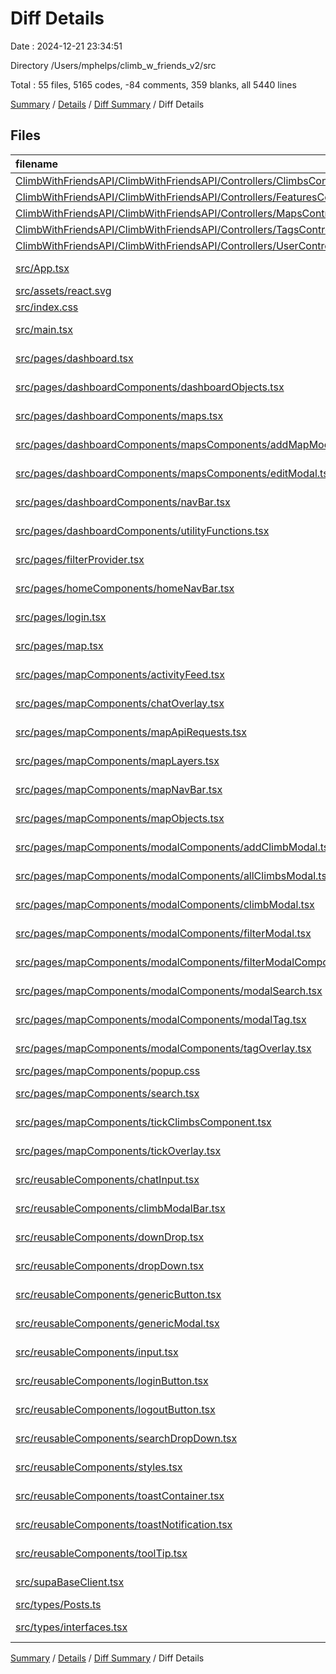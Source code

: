 # Diff Details

Date : 2024-12-21 23:34:51

Directory /Users/mphelps/climb_w_friends_v2/src

Total : 55 files,  5165 codes, -84 comments, 359 blanks, all 5440 lines

[Summary](results.md) / [Details](details.md) / [Diff Summary](diff.md) / Diff Details

## Files
| filename | language | code | comment | blank | total |
| :--- | :--- | ---: | ---: | ---: | ---: |
| [ClimbWithFriendsAPI/ClimbWithFriendsAPI/Controllers/ClimbsController.cs](/ClimbWithFriendsAPI/ClimbWithFriendsAPI/Controllers/ClimbsController.cs) | C# | -109 | -84 | -55 | -248 |
| [ClimbWithFriendsAPI/ClimbWithFriendsAPI/Controllers/FeaturesController.cs](/ClimbWithFriendsAPI/ClimbWithFriendsAPI/Controllers/FeaturesController.cs) | C# | -461 | -105 | -121 | -687 |
| [ClimbWithFriendsAPI/ClimbWithFriendsAPI/Controllers/MapsController.cs](/ClimbWithFriendsAPI/ClimbWithFriendsAPI/Controllers/MapsController.cs) | C# | -157 | -69 | -61 | -287 |
| [ClimbWithFriendsAPI/ClimbWithFriendsAPI/Controllers/TagsController.cs](/ClimbWithFriendsAPI/ClimbWithFriendsAPI/Controllers/TagsController.cs) | C# | -135 | -5 | -31 | -171 |
| [ClimbWithFriendsAPI/ClimbWithFriendsAPI/Controllers/UserController.cs](/ClimbWithFriendsAPI/ClimbWithFriendsAPI/Controllers/UserController.cs) | C# | -63 | -6 | -12 | -81 |
| [src/App.tsx](/src/App.tsx) | TypeScript JSX | 11 | 0 | 2 | 13 |
| [src/assets/react.svg](/src/assets/react.svg) | XML | 1 | 0 | 0 | 1 |
| [src/index.css](/src/index.css) | CSS | 34 | 4 | 5 | 43 |
| [src/main.tsx](/src/main.tsx) | TypeScript JSX | 29 | 2 | 3 | 34 |
| [src/pages/dashboard.tsx](/src/pages/dashboard.tsx) | TypeScript JSX | 26 | 0 | 4 | 30 |
| [src/pages/dashboardComponents/dashboardObjects.tsx](/src/pages/dashboardComponents/dashboardObjects.tsx) | TypeScript JSX | 377 | 0 | 2 | 379 |
| [src/pages/dashboardComponents/maps.tsx](/src/pages/dashboardComponents/maps.tsx) | TypeScript JSX | 230 | 9 | 25 | 264 |
| [src/pages/dashboardComponents/mapsComponents/addMapModal.tsx](/src/pages/dashboardComponents/mapsComponents/addMapModal.tsx) | TypeScript JSX | 113 | 1 | 10 | 124 |
| [src/pages/dashboardComponents/mapsComponents/editModal.tsx](/src/pages/dashboardComponents/mapsComponents/editModal.tsx) | TypeScript JSX | 286 | 0 | 20 | 306 |
| [src/pages/dashboardComponents/navBar.tsx](/src/pages/dashboardComponents/navBar.tsx) | TypeScript JSX | 57 | 0 | 6 | 63 |
| [src/pages/dashboardComponents/utilityFunctions.tsx](/src/pages/dashboardComponents/utilityFunctions.tsx) | TypeScript JSX | 166 | 14 | 22 | 202 |
| [src/pages/filterProvider.tsx](/src/pages/filterProvider.tsx) | TypeScript JSX | 28 | 0 | 7 | 35 |
| [src/pages/homeComponents/homeNavBar.tsx](/src/pages/homeComponents/homeNavBar.tsx) | TypeScript JSX | 40 | 0 | 4 | 44 |
| [src/pages/login.tsx](/src/pages/login.tsx) | TypeScript JSX | 97 | 22 | 9 | 128 |
| [src/pages/map.tsx](/src/pages/map.tsx) | TypeScript JSX | 290 | 12 | 62 | 364 |
| [src/pages/mapComponents/activityFeed.tsx](/src/pages/mapComponents/activityFeed.tsx) | TypeScript JSX | 62 | 1 | 9 | 72 |
| [src/pages/mapComponents/chatOverlay.tsx](/src/pages/mapComponents/chatOverlay.tsx) | TypeScript JSX | 89 | 1 | 9 | 99 |
| [src/pages/mapComponents/mapApiRequests.tsx](/src/pages/mapComponents/mapApiRequests.tsx) | TypeScript JSX | 285 | 10 | 51 | 346 |
| [src/pages/mapComponents/mapLayers.tsx](/src/pages/mapComponents/mapLayers.tsx) | TypeScript JSX | 338 | 64 | 55 | 457 |
| [src/pages/mapComponents/mapNavBar.tsx](/src/pages/mapComponents/mapNavBar.tsx) | TypeScript JSX | 95 | 0 | 3 | 98 |
| [src/pages/mapComponents/mapObjects.tsx](/src/pages/mapComponents/mapObjects.tsx) | TypeScript JSX | 462 | 0 | 13 | 475 |
| [src/pages/mapComponents/modalComponents/addClimbModal.tsx](/src/pages/mapComponents/modalComponents/addClimbModal.tsx) | TypeScript JSX | 309 | 6 | 46 | 361 |
| [src/pages/mapComponents/modalComponents/allClimbsModal.tsx](/src/pages/mapComponents/modalComponents/allClimbsModal.tsx) | TypeScript JSX | 31 | 0 | 4 | 35 |
| [src/pages/mapComponents/modalComponents/climbModal.tsx](/src/pages/mapComponents/modalComponents/climbModal.tsx) | TypeScript JSX | 266 | 9 | 33 | 308 |
| [src/pages/mapComponents/modalComponents/filterModal.tsx](/src/pages/mapComponents/modalComponents/filterModal.tsx) | TypeScript JSX | 283 | 4 | 25 | 312 |
| [src/pages/mapComponents/modalComponents/filterModalComponents.tsx/GradeDropDowns.tsx](/src/pages/mapComponents/modalComponents/filterModalComponents.tsx/GradeDropDowns.tsx) | TypeScript JSX | 70 | 0 | 6 | 76 |
| [src/pages/mapComponents/modalComponents/modalSearch.tsx](/src/pages/mapComponents/modalComponents/modalSearch.tsx) | TypeScript JSX | 83 | 1 | 12 | 96 |
| [src/pages/mapComponents/modalComponents/modalTag.tsx](/src/pages/mapComponents/modalComponents/modalTag.tsx) | TypeScript JSX | 152 | 4 | 15 | 171 |
| [src/pages/mapComponents/modalComponents/tagOverlay.tsx](/src/pages/mapComponents/modalComponents/tagOverlay.tsx) | TypeScript JSX | 16 | 0 | 2 | 18 |
| [src/pages/mapComponents/popup.css](/src/pages/mapComponents/popup.css) | CSS | 28 | 3 | 3 | 34 |
| [src/pages/mapComponents/search.tsx](/src/pages/mapComponents/search.tsx) | TypeScript JSX | 167 | 5 | 12 | 184 |
| [src/pages/mapComponents/tickClimbsComponent.tsx](/src/pages/mapComponents/tickClimbsComponent.tsx) | TypeScript JSX | 47 | 1 | 4 | 52 |
| [src/pages/mapComponents/tickOverlay.tsx](/src/pages/mapComponents/tickOverlay.tsx) | TypeScript JSX | 108 | 0 | 11 | 119 |
| [src/reusableComponents/chatInput.tsx](/src/reusableComponents/chatInput.tsx) | TypeScript JSX | 34 | 0 | 4 | 38 |
| [src/reusableComponents/climbModalBar.tsx](/src/reusableComponents/climbModalBar.tsx) | TypeScript JSX | 272 | 4 | 23 | 299 |
| [src/reusableComponents/downDrop.tsx](/src/reusableComponents/downDrop.tsx) | TypeScript JSX | 53 | 0 | 2 | 55 |
| [src/reusableComponents/dropDown.tsx](/src/reusableComponents/dropDown.tsx) | TypeScript JSX | 93 | 0 | 9 | 102 |
| [src/reusableComponents/genericButton.tsx](/src/reusableComponents/genericButton.tsx) | TypeScript JSX | 30 | 0 | 1 | 31 |
| [src/reusableComponents/genericModal.tsx](/src/reusableComponents/genericModal.tsx) | TypeScript JSX | 48 | 2 | 5 | 55 |
| [src/reusableComponents/input.tsx](/src/reusableComponents/input.tsx) | TypeScript JSX | 47 | 0 | 8 | 55 |
| [src/reusableComponents/loginButton.tsx](/src/reusableComponents/loginButton.tsx) | TypeScript JSX | 18 | 0 | 4 | 22 |
| [src/reusableComponents/logoutButton.tsx](/src/reusableComponents/logoutButton.tsx) | TypeScript JSX | 22 | 0 | 4 | 26 |
| [src/reusableComponents/searchDropDown.tsx](/src/reusableComponents/searchDropDown.tsx) | TypeScript JSX | 50 | 0 | 6 | 56 |
| [src/reusableComponents/styles.tsx](/src/reusableComponents/styles.tsx) | TypeScript JSX | 386 | 0 | 25 | 411 |
| [src/reusableComponents/toastContainer.tsx](/src/reusableComponents/toastContainer.tsx) | TypeScript JSX | 53 | 0 | 8 | 61 |
| [src/reusableComponents/toastNotification.tsx](/src/reusableComponents/toastNotification.tsx) | TypeScript JSX | 98 | 3 | 9 | 110 |
| [src/reusableComponents/toolTip.tsx](/src/reusableComponents/toolTip.tsx) | TypeScript JSX | 65 | 2 | 6 | 73 |
| [src/supaBaseClient.tsx](/src/supaBaseClient.tsx) | TypeScript JSX | 45 | 1 | 12 | 58 |
| [src/types/Posts.ts](/src/types/Posts.ts) | TypeScript | 5 | 0 | 1 | 6 |
| [src/types/interfaces.tsx](/src/types/interfaces.tsx) | TypeScript JSX | 95 | 0 | 18 | 113 |

[Summary](results.md) / [Details](details.md) / [Diff Summary](diff.md) / Diff Details